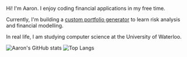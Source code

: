 Hi! I'm Aaron. I enjoy coding financial applications in my free time.

Currently, I'm building a [custom portfolio generator](https://github.com/AaronGao2028/stock-master) to learn risk analysis and financial modelling.

In real life, I am studying computer science at the University of Waterloo.

![Aaron's GitHub stats](https://github-readme-stats.vercel.app/api?username=aarongao2028&show_icons=true&theme=dark) ![Top Langs](https://github-readme-stats.vercel.app/api/top-langs/?username=aarongao2028&layout=compact&theme=dark)
